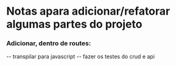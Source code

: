 # Notas apara adicionar/refatorar algumas partes do projeto
### Adicionar, dentro de routes:
-- transpilar para javascript
-- fazer os testes do crud e api

